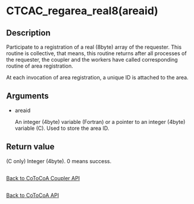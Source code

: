 CTCAC_regarea_real8(areaid)
=====

Description
-----

Participate to a registration of a real (8byte) array of the requester.
This routine is collective, that means,
this routine returns after all processes of the requester, the coupler
and the workers have called corresponding routine of area registration.

At each invocation of area registration, a unique ID is attached to the area.

Arguments
-----

- areaid

  An integer (4byte) variable (Fortran) or a pointer to an integer (4byte) variable (C).
  Used to store the area ID.

Return value
-----

(C only) Integer (4byte). 0 means success.

##

[Back to CoToCoA Coupler API](../API-coupler.md "Back to CoToCoA Coupler API")

##

[Back to CoToCoA API](../API.md "Back to CoToCoA API")
